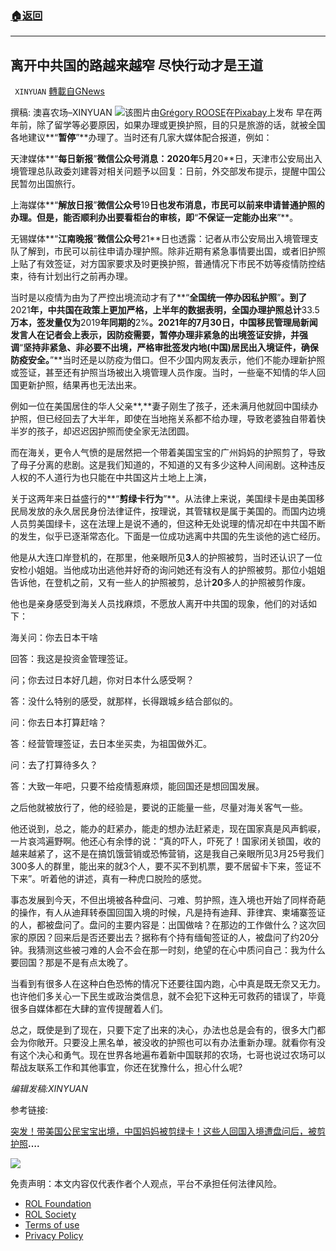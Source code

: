###  [:house:返回](README.md)
---


## 离开中共国的路越来越窄 尽快行动才是王道
` XINYUAN` [轉載自GNews](https://gnews.org/zh-hans/2679819/)

撰稿: 澳喜农场–XINYUAN
 ![](https://assets.gnews.org/wp-content/uploads/2022/06/path-g0c61b1350_1920_1654601333.jpg)该图片由[Grégory ROOSE](https://pixabay.com/zh/users/gregroose-2823595/?utm_source=link-attribution&amp;utm_medium=referral&amp;utm_campaign=image&amp;utm_content=5107447)在[Pixabay](https://pixabay.com/zh/?utm_source=link-attribution&amp;utm_medium=referral&amp;utm_campaign=image&amp;utm_content=5107447)上发布 
早在两年前，除了留学等必要原因，如果办理或更换护照，目的只是旅游的话，就被全国各地建议**“**暂停**”**办理了。当时还有几家大媒体配合报道，例如：
 
天津媒体**“**每日新报**”**微信公众号消息：**2020**年**5**月**20**日，天津市公安局出入境管理总队政委刘建蓉对相关问题予以回复：日前，外交部发布提示，提醒中国公民暂勿出国旅行。
 
上海媒体**“**解放日报**”**微信公众号**19**日也发布消息，市民可以前来申请普通护照的办理。但是，能否顺利办出要看柜台的审核，即**“**不保证一定能办出来**”**。
 
无锡媒体**“**江南晚报**”**微信公众号**21**日也透露：记者从市公安局出入境管理支队了解到，市民可以前往申请办理护照。除非近期有紧急事情要出国，或者旧护照上贴了有效签证，对方国家要求及时更换护照，普通情况下市民不妨等疫情防控结束，待有计划出行之前再办理。
 
当时是以疫情为由为了严控出境流动才有了**“**全国统一停办因私护照**”**。到了**2021**年，中共国在政策上更加严格，上半年的数据表明，全国办理护照总计**33.5**万本，签发量仅为**2019**年同期的**2%**。**2021**年的7月30日，中国移民管理局新闻发言人在记者会上表示，因防疫需要，暂停办理非紧急的出境签证安排，并强调**“**坚持非紧急、非必要不出境，严格审批签发内地(中国)居民出入境证件，确保防疫安全。**”**当时还是以防疫为借口。但不少国内网友表示，他们不能办理新护照或签证，甚至还有护照当场被出入境管理人员作废。当时，一些毫不知情的华人回国更新护照，结果再也无法出来。
 
例如一位在美国居住的华人父亲**,**妻子刚生了孩子，还未满月他就回中国续办护照，但已经回去了大半年，即使在当地拖关系都不给办理，导致老婆独自带着快半岁的孩子，却迟迟因护照而使全家无法团圆。
 
而在海关，更令人气愤的是居然把一个带着美国宝宝的广州妈妈的护照剪了，导致了母子分离的悲剧。这是我们知道的，不知道的又有多少这种人间闹剧。这种违反人权的不人道行为也只能在中共国这片土地上上演，
 
关于这两年来日益盛行的**“**剪绿卡行为**”**。从法律上来说，美国绿卡是由美国移民局发放的永久居民身份法律证件，按理说，其管辖权是属于美国的。而国内边境人员剪美国绿卡，这在法理上是说不通的，但这种无处说理的情况却在中共国不断的发生，似乎已逐渐常态化。下面是一位成功逃离中共国的先生谈他的逃亡经历。
 
他是从大连口岸登机的，在那里，他亲眼所见**3**人的护照被剪，当时还认识了一位安检小姐姐。当他成功出逃他并好奇的询问她还有没有人的护照被剪。那位小姐姐告诉他，在登机之前，又有一些人的护照被剪，总计**20**多人的护照被剪作废。
 
他也是亲身感受到海关人员找麻烦，不愿放人离开中共国的现象，他们的对话如下：
 
海关问：你去日本干啥
 
回答：我这是投资金管理签证。
 
问；你去过日本好几趟，你对日本什么感受啊？
 
答：没什么特别的感受，就那样，长得跟城乡结合部似的。
 
问：你去日本打算赶啥？
 
答：经营管理签证，去日本坐买卖，为祖国做外汇。
 
问：去了打算待多久？
 
答：大致一年吧，只要不给疫情惹麻烦，能回国还是想回国发展。
 
之后他就被放行了，他的经验是，要说的正能量一些，尽量对海关客气一些。
 
他还说到，总之，能办的赶紧办，能走的想办法赶紧走，现在国家真是风声鹤唳，一片哀鸿遍野啊。他还心有余悸的说：“真的吓人，吓死了！国家闭关锁国，收的越来越紧了，这不是在搞饥饿营销或恐怖营销，这是我自己亲眼所见3月25号我们300多人的群里，能出来的就3个人，要不买不到机票，要不居留卡下来，签证不下来”。听着他的讲述，真有一种虎口脱险的感觉。
 
事态发展到今天，不但出境被各种盘问、刁难、剪护照，连入境也开始了同样奇葩的操作，有人从迪拜转泰国回国入境的时候，凡是持有迪拜、菲律宾、柬埔寨签证的人，都被盘问了。盘问的主要内容是：出国做啥？在那边的工作做什么？这次回家的原因？回来后是否还要出去？据称有个持有缅甸签证的人，被盘问了约20分钟。我猜测这些被刁难的人会不会在那一时刻，绝望的在心中质问自己：我为什么要回国？那是不是有点太晚了。
 
当看到有很多人在这种白色恐怖的情况下还要往国内跑，心中真是既无奈又无力。也许他们多关心一下民生或政治类信息，就不会犯下这种无可救药的错误了，毕竟很多自媒体都在大肆的宣传提醒着人们。
 
总之，既使是到了现在，只要下定了出来的决心，办法也总是会有的，很多大门都会为你敞开。只要没上黑名单，被没收的护照也可以有办法重新办理。就看你有没有这个决心和勇气。现在世界各地遍布着新中国联邦的农场，七哥也说过农场可以帮战友联系工作和其他事宜，你还在犹豫什么，担心什么呢?
 
*编辑发稿:XINYUAN*
 
参考链接:
 
[突发！带美国公民宝宝出境，中国妈妈被剪绿卡！这些人回国入境遭盘问后，被剪护照](http://突发！带美国公民宝宝出境，中国妈妈被剪绿卡！这些人回国入境遭盘问后，被剪护照)**….**

 ![](https://assets.gnews.org/wp-content/uploads/2022/06/logo正版澳喜2_1654600497.jpeg) 

免责声明：本文内容仅代表作者个人观点，平台不承担任何法律风险。
  
- [ROL Foundation](https://rolfoundation.org/)
- [ROL Society](https://rolsociety.org/)
- [Terms of use](https://gnews.org/terms-of-use-3/)
- [Privacy Policy](https://gnews.org/privacy-policy/)
